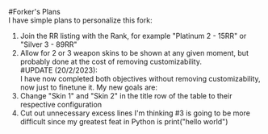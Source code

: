 #Forker's Plans  
I have simple plans to personalize this fork:
1) Join the RR listing with the Rank, for example "Platinum 2 - 15RR" or "Silver 3 - 89RR" 
2) Allow for 2 or 3 weapon skins to be shown at any given moment, but probably done at the cost of removing customizability.  
#UPDATE (20/2/2023):  
I have now completed both objectives without removing customizability, now just to finetune it.
My new goals are:
3) Change "Skin 1" and "Skin 2" in the title row of the table to their respective configuration
4) Cut out unnecessary excess lines
I'm thinking #3 is going to be more difficult since my greatest feat in Python is print("hello world")
